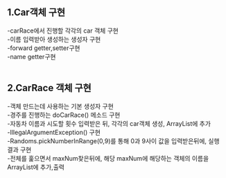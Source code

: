 ## 1.Car객체 구현<br>
   -carRace에서 진행할 각각의 car 객체 구현<br>
   -이름 입력받아 생성하는 생성자 구현<br>
   -forward getter,setter구현<br>
   -name getter구현<br><br>

## 2.CarRace 객체 구현<br>
   -객체 만드는데 사용하는 기본 생성자 구현<br>
   -경주를 진행하는 doCarRace() 메소드 구현<br>
   -자동차 이름과 시도할 횟수 입력받은 뒤, 각각의 car객체 생성, ArrayList에 추가<br>
   -IllegalArgumentException() 구현<br>
   -Randoms.pickNumberInRange(0,9)를 통해 0과 9사이 값을 입력받은뒤에, 실행 결과 구현<br>
   -전체를 훑으면서 maxNum찾은뒤에, 해당 maxNum에 해당하는 객체의 이름을 ArrayList에 추가,출력<br>